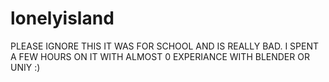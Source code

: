 # lonelyisland

PLEASE IGNORE THIS IT WAS FOR SCHOOL AND IS REALLY BAD. I SPENT A FEW HOURS ON IT WITH ALMOST 0 EXPERIANCE WITH BLENDER OR UNIY :)
